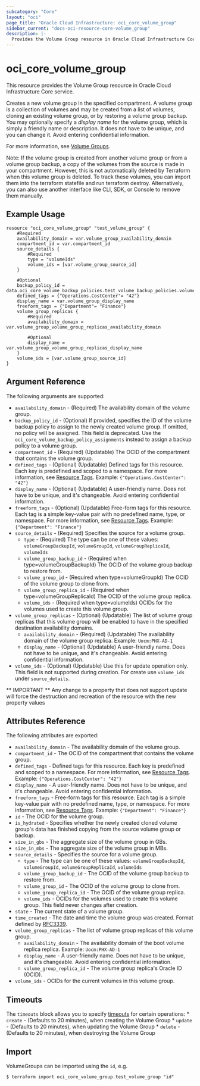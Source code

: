 ```yaml
---
subcategory: "Core"
layout: "oci"
page_title: "Oracle Cloud Infrastructure: oci_core_volume_group"
sidebar_current: "docs-oci-resource-core-volume_group"
description: |-
  Provides the Volume Group resource in Oracle Cloud Infrastructure Core service
---
```


# oci_core_volume_group
This resource provides the Volume Group resource in Oracle Cloud Infrastructure Core service.

Creates a new volume group in the specified compartment.
A volume group is a collection of volumes and may be created from a list of volumes, cloning an existing
volume group, or by restoring a volume group backup.
You may optionally specify a *display name* for the volume group, which is simply a friendly name or
description. It does not have to be unique, and you can change it. Avoid entering confidential information.

For more information, see [Volume Groups](https://docs.cloud.oracle.com/iaas/Content/Block/Concepts/volumegroups.htm).

Note: If the volume group is created from another volume group or from a volume group backup, a copy of the volumes from the source is made in your compartment. However, this is not automatically deleted by Terraform when this volume group is deleted. To track these volumes, you can import them into the terraform statefile and run terraform destroy. Alternatively, you can also use another interface like CLI, SDK, or Console to remove them manually. 

## Example Usage

```hcl
resource "oci_core_volume_group" "test_volume_group" {
	#Required
	availability_domain = var.volume_group_availability_domain
	compartment_id = var.compartment_id
	source_details {
		#Required
		type = "volumeIds"
		volume_ids = [var.volume_group_source_id]
	}

	#Optional
	backup_policy_id = data.oci_core_volume_backup_policies.test_volume_backup_policies.volume_backup_policies.0.id
	defined_tags = {"Operations.CostCenter"= "42"}
	display_name = var.volume_group_display_name
	freeform_tags = {"Department"= "Finance"}
	volume_group_replicas {
		#Required
		availability_domain = var.volume_group_volume_group_replicas_availability_domain

		#Optional
		display_name = var.volume_group_volume_group_replicas_display_name
	}
	volume_ids = [var.volume_group_source_id]
}
```

## Argument Reference

The following arguments are supported:

* `availability_domain` - (Required) The availability domain of the volume group.
* `backup_policy_id` - (Optional) If provided, specifies the ID of the volume backup policy to assign to the newly created volume group. If omitted, no policy will be assigned. This field is deprecated. Use the `oci_core_volume_backup_policy_assignments` instead to assign a backup policy to a volume group.
* `compartment_id` - (Required) (Updatable) The OCID of the compartment that contains the volume group.
* `defined_tags` - (Optional) (Updatable) Defined tags for this resource. Each key is predefined and scoped to a namespace. For more information, see [Resource Tags](https://docs.cloud.oracle.com/iaas/Content/General/Concepts/resourcetags.htm).  Example: `{"Operations.CostCenter": "42"}` 
* `display_name` - (Optional) (Updatable) A user-friendly name. Does not have to be unique, and it's changeable. Avoid entering confidential information. 
* `freeform_tags` - (Optional) (Updatable) Free-form tags for this resource. Each tag is a simple key-value pair with no predefined name, type, or namespace. For more information, see [Resource Tags](https://docs.cloud.oracle.com/iaas/Content/General/Concepts/resourcetags.htm).  Example: `{"Department": "Finance"}` 
* `source_details` - (Required) Specifies the source for a volume group.
	* `type` - (Required) The type can be one of these values: `volumeGroupBackupId`, `volumeGroupId`, `volumeGroupReplicaId`, `volumeIds`
	* `volume_group_backup_id` - (Required when type=volumeGroupBackupId) The OCID of the volume group backup to restore from.
	* `volume_group_id` - (Required when type=volumeGroupId) The OCID of the volume group to clone from.
	* `volume_group_replica_id` - (Required when type=volumeGroupReplicaId) The OCID of the volume group replica.
	* `volume_ids` - (Required when type=volumeIds) OCIDs for the volumes used to create this volume group.
* `volume_group_replicas` - (Optional) (Updatable) The list of volume group replicas that this volume group will be enabled to have in the specified destination availability domains. 
	* `availability_domain` - (Required) (Updatable) The availability domain of the volume group replica.  Example: `Uocm:PHX-AD-1` 
	* `display_name` - (Optional) (Updatable) A user-friendly name. Does not have to be unique, and it's changeable. Avoid entering confidential information. 
* `volume_ids` - (Optional) (Updatable) Use this for update operation only. This field is not supported during creation. For create use `volume_ids` under `source_details`.

** IMPORTANT **
Any change to a property that does not support update will force the destruction and recreation of the resource with the new property values

## Attributes Reference

The following attributes are exported:

* `availability_domain` - The availability domain of the volume group.
* `compartment_id` - The OCID of the compartment that contains the volume group.
* `defined_tags` - Defined tags for this resource. Each key is predefined and scoped to a namespace. For more information, see [Resource Tags](https://docs.cloud.oracle.com/iaas/Content/General/Concepts/resourcetags.htm).  Example: `{"Operations.CostCenter": "42"}` 
* `display_name` - A user-friendly name. Does not have to be unique, and it's changeable. Avoid entering confidential information. 
* `freeform_tags` - Free-form tags for this resource. Each tag is a simple key-value pair with no predefined name, type, or namespace. For more information, see [Resource Tags](https://docs.cloud.oracle.com/iaas/Content/General/Concepts/resourcetags.htm).  Example: `{"Department": "Finance"}` 
* `id` - The OCID for the volume group.
* `is_hydrated` - Specifies whether the newly created cloned volume group's data has finished copying from the source volume group or backup. 
* `size_in_gbs` - The aggregate size of the volume group in GBs.
* `size_in_mbs` - The aggregate size of the volume group in MBs.
* `source_details` - Specifies the source for a volume group.
	* `type` - The type can be one of these values: `volumeGroupBackupId`, `volumeGroupId`, `volumeGroupReplicaId`, `volumeIds`
	* `volume_group_backup_id` - The OCID of the volume group backup to restore from.
	* `volume_group_id` - The OCID of the volume group to clone from.
	* `volume_group_replica_id` - The OCID of the volume group replica.
	* `volume_ids` - OCIDs for the volumes used to create this volume group. This field never changes after creation.
* `state` - The current state of a volume group.
* `time_created` - The date and time the volume group was created. Format defined by [RFC3339](https://tools.ietf.org/html/rfc3339).
* `volume_group_replicas` - The list of volume group replicas of this volume group.
	* `availability_domain` - The availability domain of the boot volume replica replica.  Example: `Uocm:PHX-AD-1` 
	* `display_name` - A user-friendly name. Does not have to be unique, and it's changeable. Avoid entering confidential information. 
	* `volume_group_replica_id` - The volume group replica's Oracle ID (OCID).
* `volume_ids` - OCIDs for the current volumes in this volume group.

## Timeouts

The `timeouts` block allows you to specify [timeouts](https://registry.terraform.io/providers/oracle/oci/latest/docs/guides/changing_timeouts) for certain operations:
	* `create` - (Defaults to 20 minutes), when creating the Volume Group
	* `update` - (Defaults to 20 minutes), when updating the Volume Group
	* `delete` - (Defaults to 20 minutes), when destroying the Volume Group


## Import

VolumeGroups can be imported using the `id`, e.g.

```
$ terraform import oci_core_volume_group.test_volume_group "id"
```

